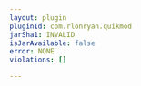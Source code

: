 ```yaml
---
layout: plugin
pluginId: com.rlonryan.quikmod
jarSha1: INVALID
isJarAvailable: false
error: NONE
violations: []

---
```

